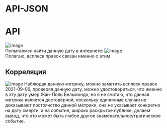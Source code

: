 # API-JSON

# API  
![image](https://user-images.githubusercontent.com/41028671/144749984-0ed24f70-a36c-4ae9-a666-8271cfd53dfb.png)  
Попытаемся найти данную дату в интернете:
![image](https://user-images.githubusercontent.com/41028671/144750028-df90b361-8ece-49c1-8906-aa32cb9afecb.png)  
Полагаю, всплеск правок связан именно с этим
## Корреляция  
![image](https://user-images.githubusercontent.com/41028671/144750217-36f0c007-b396-4fda-bedb-8c9081c5dbd1.png)
Наблюдая данную метрику, можно заметить всплеск правок 2021-09-06, проверяя данную дату, можно удостовериться, что именно в эту дату умер Жан-Поль Бельмондо, но я не считаю, что данная метрика является достоверной, поскольку единичные случаи не доказывают постоянство данной метрики, она не указывает конкретно на дату смерти, а на событие, широко раскрытое публике, делаем вывод, что это может быть любое другое знаменательное/трагическое событие.

